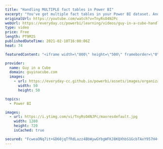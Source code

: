 ```yaml
---
title: "Handling MULTIPLE fact tables in Power BI"
excerpt: "You've got multiple fact tables in your Power BI dataset. And, dimension tables for each. Struggling to slice and dice across both? Patrick shows you how to deal with this mess.  Understand star schema and the importance for Power BI https://docs.microsoft.com/power-bi/guidance/star-schema  📢 Become"
originalUrl: https://youtube.com/watch?v=TnyRsO4NJPc
webUrl: https://everyday.cc/powerbi/learning/videos/guy-in-a-cube-handling-multiple-fact-tables-in-power-bi/
type: video
price: Free
length: PT9M2S
publishedDateTime: 2021-02-10T16:00:06Z
heat: 74

featuredContent: "<iframe width=\"800\" height=\"500\" frameborder=\"0\" src=\"https://www.youtube.com/embed/TnyRsO4NJPc\" allow=\"accelerometer; autoplay; encrypted-media; gyroscope; picture-in-picture\" allowfullscreen></iframe>"

provider:
  name: Guy in a Cube
  domain: guyinacube.com
  images:
    - url: https://everyday-cc.github.io/powerbi/assets/images/organizations/guyinacube.com-50x50.jpg
      width: 50
      height: 50

topics:
  - Power BI

images:
  - url: https://i.ytimg.com/vi/TnyRsO4NJPc/maxresdefault.jpg
    width: 1280
    height: 720
    isCached: true

secured: "FcweaONq7it+GD60jqTfRdLazz4BbWywGYbgWFKJ8KQXhbS1GcbTAxY957H4+4rZPDhx52H29GljdAO+xAqkABddsimibkWznJTHrr+ddCdGBggMHxlv67Ww3MoLEzsXI37xS0m+3KIUSS8w5pK0BRbKGvEYQLUEj0YBLFYyzeyr+NsfsB2NMOfwsxuqYqWyFj+7Tb9/+trS6wTOUx2MiES07irTHERao+Vn8tpDchedPwR9jM1hRAH8PeqpnaNH5P6gFtXvgIvmGD+KQX5uOwF4T/Ij4vCg1py3lK2ElC7cwNw97R9MvblFzaEOgXp08gfzt9SZhkOIH9amSFfbXsrY2DuLHEr7x32QUFY6CvKKHfboZdqf6v6DskAxsdCfrTajq6UzpFqUJTJI7O8RMx9yRm/REbJs/T2xAaW7qE8=;4b3B+acapKhcG5gLqSVgjA=="
---
```


